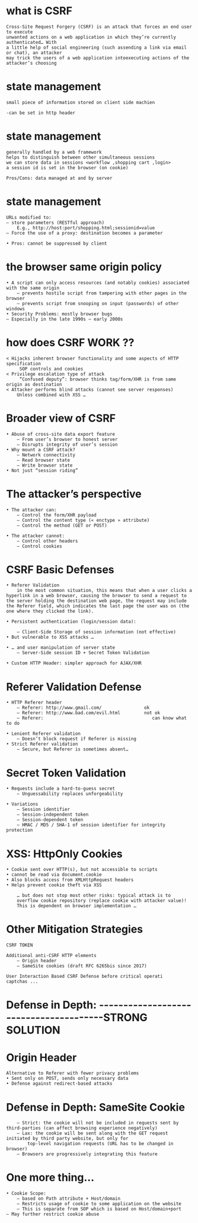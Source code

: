 # what is CSRF
    Cross-Site Request Forgery (CSRF) is an attack that forces an end user to execute
    unwanted actions on a web application in which they’re currently authenticated… With
    a little help of social engineering (such assending a link via email or chat), an attacker
    may trick the users of a web application intoexecuting actions of the attacker’s choosing


# state management  <cookies>
    small piece of information stored on client side machien 

    -can be set in http header


# state management <sessions >
    generally handled by a web framework 
    helps to distinguish between other simultaneous sessions
    we can store data in sessions <workflow ,shopping cart ,login>
    a session id is set in the browser (on cookie)

    Pros/Cons: data managed at and by server

# state management <URL rewriting >
    URLs modified to:
    – store parameters (RESTful approach)
        E.g., http://host:port/shopping.html;sessionid=value
    – Force the use of a proxy: destination becomes a parameter

    • Pros: cannot be suppressed by client

# the browser same origin policy 
    • A script can only access resources (and notably cookies) associated with the same origin
        – prevents hostile script from tampering with other pages in the browser
        – prevents script from snooping on input (passwords) of other windows
    • Security Problems: mostly browser bugs
    – Especially in the late 1990s – early 2000s


# how does CSRF WORK ??

    < Hijacks inherent browser functionality and some aspects of HTTP specification
         SOP controls and cookies
    < Privilege escalation type of attack
         “Confused deputy”: browser thinks tag/form/XHR is from same origin as destination
    < Attacker performs blind attacks (cannot see server responses)
        Unless combined with XSS …
    
# Broader view of CSRF
    • Abuse of cross-site data export feature
        – From user’s browser to honest server
        – Disrupts integrity of user’s session
    • Why mount a CSRF attack?
        – Network connectivity
        – Read browser state
        – Write browser state
    • Not just “session riding”

# The attacker’s perspective
    • The attacker can:
        – Control the form/XHR payload
        – Control the content type (« enctype » attribute)
        – Control the method (GET or POST)

    • The attacker cannot:
        – Control other headers
        – Control cookies

# CSRF Basic Defenses
    • Referer Validation    
        in the most common situation, this means that when a user clicks a hyperlink in a web browser, causing the browser to send a request to the server holding the destination web page, the request may include the Referer field, which indicates the last page the user was on (the one where they clicked the link).

    • Persistent authentication (login/session data):

        – Client-Side Storage of session information (not effective)
    • But vulnerable to XSS attacks …

    • … and user manipulation of server state 
        – Server-Side session ID + Secret Token Validation

    • Custom HTTP Header: simpler approach for AJAX/XHR

# Referer Validation Defense

    • HTTP Referer header
        – Referer: http://www.gmail.com/                ok
        – Referer: http://www.bad.com/evil.html         not ok
        – Referer:                                         can know what to do

    • Lenient Referer validation
        – Doesn’t block request if Referer is missing
    • Strict Referer validation
        – Secure, but Referer is sometimes absent…


# Secret Token Validation
    • Requests include a hard-to-guess secret
        – Unguessability replaces unforgeability

    • Variations
        – Session identifier
        – Session-independent token
        – Session-dependent token
        – HMAC / MD5 / SHA-1 of session identifier for integrity protection

# XSS: HttpOnly Cookies
    • Cookie sent over HTTP(s), but not accessible to scripts
    • cannot be read via document.cookie
    • Also blocks access from XMLHttpRequest headers
    • Helps prevent cookie theft via XSS
   
        … but does not stop most other risks: typical attack is to
        overflow cookie repository (replace cookie with attacker value)!
        This is dependent on browser implementation …
    
# Other Mitigation Strategies
    CSRF TOKEN

    Additional anti-CSRF HTTP elements
        – Origin header
        – SameSite cookies (draft RFC 6265bis since 2017)

    User Interaction Based CSRF Defense before critical operati
    captchas ...


# Defense in Depth: ---------------------------------------STRONG SOLUTION  

# Origin Header
    Alternative to Referer with fewer privacy problems
    • Sent only on POST, sends only necessary data
    • Defense against redirect-based attacks

# Defense in Depth: SameSite Cookie

        – Strict: the cookie will not be included in requests sent by third-parties (can affect browsing experience negatively)
        – Lax: the cookie will be sent along with the GET request initiated by third party website, but only for
            top-level navigation requests (URL has to be changed in browser)
        – Browsers are progressively integrating this feature


# One more thing…
    • Cookie Scope:
        – based on Path attribute + Host/domain
        – Restricts usage of cookie to some application on the website
        – This is separate from SOP which is based on Host/domain+port
    – May further restrict cookie abuse
